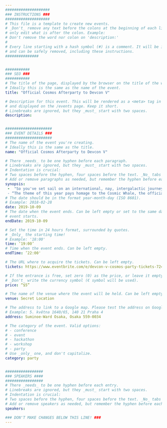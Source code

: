 ```yaml
---
####################
### INSTRUCTIONS ###
####################
# This file is a template to create new events.
# _Don't_ remove any text before the colons at the beginning of each line,
# only edit what is after the colon. Example:
# Don't remove the word nor colon on 'description:'
#
# Every line starting with a hash symbol (#) is a comment. It will be ignored
# and can be safely removed, including these instructions.
###############


###########
### SEO ###
###########
# The title of the page, displayed by the browser on the title of the window.
# Ideally this is the same as the name of the event.
title: "Official Cosmos Afterparty to Devcon V"

# Description for this event. This will be rendered as a <meta> tag in the HTML,
# and displayed on the /events page. Keep it short.
# Linebreaks are ignored, but they _must_ start with two spaces.
description: 


#####################
### EVENT DETAILS ###
#####################
# The name of the event you're creating.
# Ideally this is the same as the title.
name: "Official Cosmos Afterparty to Devcon V"

# There _needs_ to be one hyphen before each paragraph.
# Linebreaks are ignored, but they _must_ start with two spaces.
# Indentation is crucial:
# Two spaces before the hyphen, four spaces before the text. _No_ tabs allowed.
# Add or remove paragraphs as needed, but remember the hyphen before each entry.
synopsis:
 -  "So you've set sail on an international, nay, intergalactic journey to get to Devcon. And, after cruising at warp speed across the universe, you've finally made it. There's no better way to spend your after-Devcon time than to network with Cosmonauts, who, by the way, all speak inter-planet communication.” 
 - “The theme of this year pays homage to the Cosmic Whale, the official mascot of Cosmos in 2019. The Cosmic Whale will act as your guide to ensure that you make a safe journey across the multi-verse to get to this party."
# The date should be in the format year-month-day (ISO 8601).
# Example: 2018-02-28
date: 2019-10-09
# The date when the event ends. Can be left empty or set to the same day the
# event starts.
endDate: 2019-10-09

# Set the time in 24 hours format, surrounded by quotes.
# _Only_ the starting time!
# Example: '18:00'
time: ’19:00’
# Time when the event ends. Can be left empty.
endTime: ’22:00'

# The URL where to acquire the tickets. Can be left empty.
tickets: https://www.eventbrite.com/e/devcon-v-cosmos-party-tickets-72465256533?aff=ebdssbdestsearch&fbclid=IwAR3B8ESTanTGxQX_7YOPnygDvwOVrFORPlb4l_nUTam721wIzJRtwqVDIUQ

# If the entrance is free, set zero (0) as the price, or leave it empty.
# _Don't_ write the currency symbol (€ symbol will be used).
price: “$5”

# The name of the venue where the event will be held. Can be left empty.
venue: Secret Location

# The address to link to a Google map. Please test the address on Google Maps.
# Example: 5. května 1640/65, 140 21 Praha 4
address: Suminoe-Ward Osaka, Osaka 559-0034 

# The category of the event. Valid options:
# - conference
# - event
# - hackathon
# - workshop
# - party
# Use _only_ one, and don't capitalize.
category: party


#################
### SPEAKERS ####
#################
# There _needs_ to be one hyphen before each entry.
# Linebreaks are ignored, but they _must_ start with two spaces.
# Indentation is crucial:
# Two spaces before the hyphen, four spaces before the text. _No_ tabs allowed.
# Add or remove speakers as needed, but remember the hyphen before each entry.
speakers:

### DON'T MAKE CHANGES BELOW THIS LINE! ###
---
```

<!-- ### DON'T MAKE CHANGES BELOW THIS LINE! ### -->

<Event-Content/>
